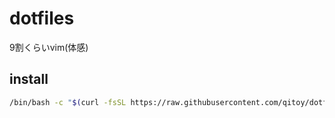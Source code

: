 # dotfiles

9割くらいvim(体感)

## install

```bash
/bin/bash -c "$(curl -fsSL https://raw.githubusercontent.com/qitoy/dotfiles/main/install-{OS_name}.sh)"
```

